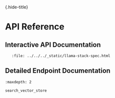{.hide-title}
# API Reference

## Interactive API Documentation

```{raw} html
   :file: ../../../_static/llama-stack-spec.html
```

## Detailed Endpoint Documentation

```{toctree}
:maxdepth: 2

search_vector_store
```
